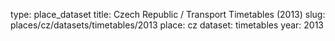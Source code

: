 type: place_dataset
title: Czech Republic / Transport Timetables (2013)
slug: places/cz/datasets/timetables/2013
place: cz
dataset: timetables
year: 2013
